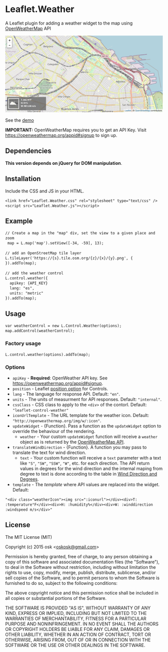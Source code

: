 # Leaflet.Weather

A Leaflet plugin for adding a weather widget to the map using [OpenWeatherMap](http://openweathermap.org/) API

[<img src="screenshot.png">](https://oskosk.github.io/Leaflet.Weather)

See the [demo](https://oskosk.github.io/Leaflet.Weather)

**IMPORTANT:** OpenWeatherMap requires you to get an API Key.
Visit https://openweathermap.org/appid#signup to sign up.

## Dependencies

**This version depends on jQuery for DOM manipulation**.

## Installation

Include the CSS and JS in your HTML.

    <link href="Leaflet.Weather.css" rel="stylesheet" type="text/css" />
    <script src="Leaflet.Weather.js"></script>

## Example

    // Create a map in the "map" div, set the view to a given place and zoom
     map = L.map('map').setView([-34, -59], 13);

    // add an OpenStreetMap tile layer
    L.tileLayer('https://{s}.tile.osm.org/{z}/{x}/{y}.png', {
    }).addTo(map);

    // add the weather control
    L.control.weather({
      apikey: {API_KEY}
      lang: "es",
      units: "metric"
    }).addTo(map);


## Usage

    var weatherControl = new L.Control.Weather(options);
    map.addControl(weatherControl);

### Factory usage


    L.control.weather(options).addTo(map);

### Options

* `apiKey` - **Required**: OpenWeather API key. See https://openweathermap.org/appid#signup.
* `position` - Leaflet [position option](http://leafletjs.com/reference.html#control-positions) for Controls.
* `lang` - The language for response API. Default: `"en"`.
* `units` - The units of measurment for API responses. Default: `"internal"`.
* `cssClass` - CSS class to apply to the `<div>` of the contorl. Default: `"leaflet-control-weather"`
* `iconUrlTemplate` - The URL template for the weather icon. Default: `"http://openweathermap.org/img/w/:icon"`.
* `updateWidget` - {Function}. Pass a function as the `updateWidget` option to override the behaviour of the rendering.
  * `weather` - Your custom `updateWidget` function will receive a `weather` object as is returned by the
  [OpenWeatherMap API](http://openweathermap.org/api).
* `translateWindDirection` - {Function}. A function you may pass to translate the text for wind direction.
  * `text` - Your custom function will receive a `text` parameter with a text like `"S"`, `"SW"`, `"SSW"`, `"W"`, etc. for each direction.
  The API return values in degrees for the wind direction and the internal maping from degree to text is done according to the table in [Wind Direction and Degrees](http://climate.umn.edu/snow_fence/components/winddirectionanddegreeswithouttable3.htm).
* `template` - The _template_ where API values are replaced into the widget. Default:
```
"<div class="weatherIcon"><img src=":iconurl"></div><div>T: :temperature°F</div><div>H: :humidity%</div><div>W: :winddirection :windspeed m/s</div>"
```

## License

The MIT License (MIT)

Copyright (c) 2015 osk &lt;oskosk@gmail.com&gt;

Permission is hereby granted, free of charge, to any person obtaining a copy
of this software and associated documentation files (the "Software"), to deal
in the Software without restriction, including without limitation the rights
to use, copy, modify, merge, publish, distribute, sublicense, and/or sell
copies of the Software, and to permit persons to whom the Software is
furnished to do so, subject to the following conditions:

The above copyright notice and this permission notice shall be included in all
copies or substantial portions of the Software.

THE SOFTWARE IS PROVIDED "AS IS", WITHOUT WARRANTY OF ANY KIND, EXPRESS OR
IMPLIED, INCLUDING BUT NOT LIMITED TO THE WARRANTIES OF MERCHANTABILITY,
FITNESS FOR A PARTICULAR PURPOSE AND NONINFRINGEMENT. IN NO EVENT SHALL THE
AUTHORS OR COPYRIGHT HOLDERS BE LIABLE FOR ANY CLAIM, DAMAGES OR OTHER
LIABILITY, WHETHER IN AN ACTION OF CONTRACT, TORT OR OTHERWISE, ARISING FROM,
OUT OF OR IN CONNECTION WITH THE SOFTWARE OR THE USE OR OTHER DEALINGS IN THE
SOFTWARE.
